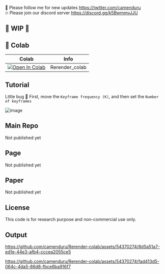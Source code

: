 🐣 Please follow me for new updates https://twitter.com/camenduru <br />
🔥 Please join our discord server https://discord.gg/k5BwmmvJJU

## 🚦 WIP 🚦

## 🦒 Colab

| Colab | Info
| --- | --- |
[![Open In Colab](https://colab.research.google.com/assets/colab-badge.svg)](https://colab.research.google.com/github/camenduru/Rerender-colab/blob/main/Rerender_colab.ipynb) | Rerender_colab

## Tutorial
Little bug 🐜 First, move the `Keyframe frequency (K)`, and then set the `Number of keyframes`

![image](https://github.com/camenduru/Rerender-colab/assets/54370274/7db8af5c-0697-49ce-8ef7-0f4c8d4f0a5d)

## Main Repo
Not published yet

## Page
Not published yet

## Paper
Not published yet

## License
This code is for research purpose and non-commercial use only.

## Output
https://github.com/camenduru/Rerender-colab/assets/54370274/8d5a51a7-ed1e-44e3-afb4-cccea2055ce5

https://github.com/camenduru/Rerender-colab/assets/54370274/fad413d5-064c-4da5-86d8-fbce6ba916f7

